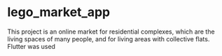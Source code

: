 # lego_market_app

This project is an online market for residential complexes, which are the living spaces of many people, and for living areas with collective flats. Flutter was used
